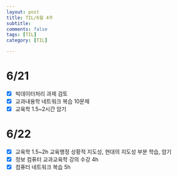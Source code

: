 ```yaml
---
layout: post
title: TIL/6월 4주
subtitle: 
comments: false
tags: [TIL]
category: [TIL]

---
```


# 6/21
- [x] 빅데이터처리 과제 검토
- [x] 교과내용학 네트워크 복습 10문제
- [x] 교육학 1.5~2시간 암기

# 6/22
- [x] 교육학 1.5~2h 교육행정 상황적 지도성, 현대의 지도성 부분 학습, 암기
- [x] 정보 컴퓨터 교과교육학 강의 수강 4h
- [x] 컴퓨터 네트워크 복습 5h
